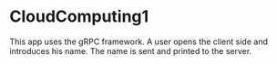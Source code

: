 # CloudComputing1
This app uses the gRPC framework. A user opens the client side and introduces his name. The name is sent and printed to the server.
